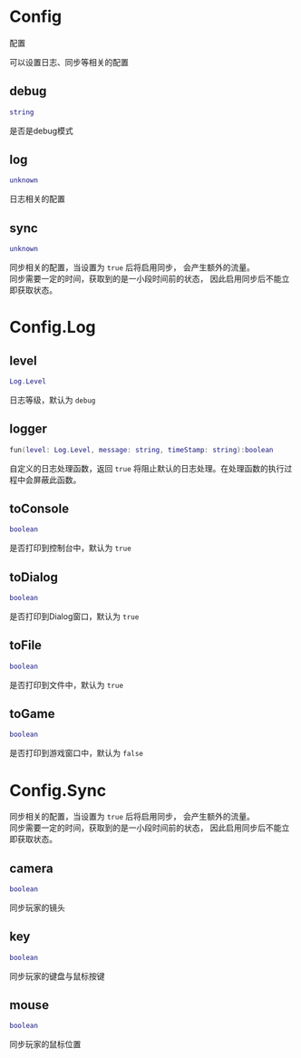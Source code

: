 # Config

配置

可以设置日志、同步等相关的配置

## debug

```lua
string
```

 是否是debug模式
## log

```lua
unknown
```

 日志相关的配置
## sync

```lua
unknown
```

 同步相关的配置，当设置为 `true` 后将启用同步，
 会产生额外的流量。  
 同步需要一定的时间，获取到的是一小段时间前的状态，
 因此启用同步后不能立即获取状态。  

# Config.Log

## level

```lua
Log.Level
```

日志等级，默认为 `debug`
## logger

```lua
fun(level: Log.Level, message: string, timeStamp: string):boolean
```

自定义的日志处理函数，返回 `true` 将阻止默认的日志处理。在处理函数的执行过程中会屏蔽此函数。
## toConsole

```lua
boolean
```

是否打印到控制台中，默认为 `true`
## toDialog

```lua
boolean
```

是否打印到Dialog窗口，默认为 `true`
## toFile

```lua
boolean
```

是否打印到文件中，默认为 `true`
## toGame

```lua
boolean
```

是否打印到游戏窗口中，默认为 `false`

# Config.Sync

 同步相关的配置，当设置为 `true` 后将启用同步，
 会产生额外的流量。  
 同步需要一定的时间，获取到的是一小段时间前的状态，
 因此启用同步后不能立即获取状态。  

## camera

```lua
boolean
```

同步玩家的镜头
## key

```lua
boolean
```

同步玩家的键盘与鼠标按键
## mouse

```lua
boolean
```

同步玩家的鼠标位置

